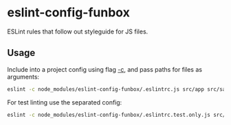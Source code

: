 # eslint-config-funbox

ESLint rules that follow out styleguide for JS files.

## Usage

Include into a project config using flag [-c](http://eslint.org/docs/user-guide/command-line-interface#-c---config),
and pass paths for files as arguments:

```sh
eslint -c node_modules/eslint-config-funbox/.eslintrc.js src/app src/sandbox
```

For test linting use the separated config:

```sh 
eslint -c node_modules/eslint-config-funbox/.eslintrc.test.only.js src/tests
```
